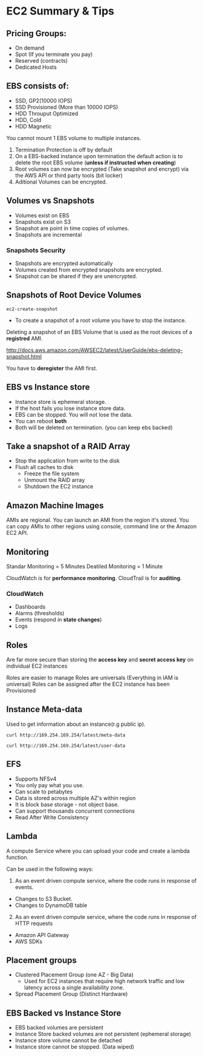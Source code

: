 # EC2 Summary & Tips

## Pricing Groups:

- On demand
- Spot (If you terminate you pay)
- Reserved (contracts)
- Dedicated Hosts

## EBS consists of:

- SSD, GP2(10000 IOPS)
- SSD Provisioned (More than 10000 IOPS)
- HDD Throuput Optimized
- HDD, Cold
- HDD Magnetic

You cannot mount 1 EBS volume to multiple instances.

1.  Termination Protection is off by default
2.  On a EBS-backed instance upon termination the default action is to delete the root EBS volume (**unless if instructed when creating**)
3.  Root volumes can now be encrypted (Take snapshot and encrypt) via the AWS API or third party tools (bit locker)
4.  Aditional Volumes can be encrypted.

## Volumes vs Snapshots

- Volumes exist on EBS
- Snapshots exist on S3
- Snapshot are point in time copies of volumes.
- Snapshots are incremental

### Snapshots Security

- Snapshots are encrypted automatically
- Volumes created from encrypted snapshots are encrypted.
- Snapshot can be shared if they are unencrypted.

## Snapshots of Root Device Volumes

```
ec2-create-snapshot
```

- To create a snapshot of a root volume you have to stop the instance.

Deleting a snapshot of an EBS Volume that is used as the root devices of a **registred** AMI.

http://docs.aws.amazon.com/AWSEC2/latest/UserGuide/ebs-deleting-snapshot.html

You have to **deregister** the AMI first.

## EBS vs Instance store

- Instance store is ephemeral storage.
- If the host fails you lose instance store data.
- EBS can be stopped. You will not lose the data.
- You can reboot **both**
- Both will be deleted on termination. (you can keep ebs backed)

## Take a snapshot of a RAID Array

- Stop the application from write to the disk
- Flush all caches to disk
  - Freeze the file system
  - Unmount the RAID array
  - Shutdown the EC2 instance

## Amazon Machine Images

AMIs are regional.
You can launch an AMI from the region it's stored. You can copy AMIs to other regions using console, command line or the Amazon EC2 API.

## Monitoring

Standar Monitoring = 5 Minutes
Deatiled Monitoring = 1 Minute

CloudWatch is for **performance monitoring**.
CloudTrail is for **auditing**.

### CloudWatch

- Dashboards
- Alarms (thresholds)
- Events (respond in **state changes**)
- Logs

## Roles

Are far more secure than storing the **access key** and **secret access key** on individual EC2 instances

Roles are easier to manage
Roles are universals (Everything in IAM is universal)
Roles can be assigned after the EC2 instance has been Provisioned

## Instance Meta-data

Used to get information about an instance(r.g public ip).

```
curl http://169.254.169.254/latest/meta-data
```

```
curl http://169.254.169.254/latest/user-data
```

## EFS

- Supports NFSv4
- You only pay what you use.
- Can scale to petabytes
- Data is stored across multiple AZ's within region
- It is block base storage - not object base.
- Can support thousands concurrent connections
- Read After Write Consistency

## Lambda

A compute Service where you can upload your code and create a lambda function.

Can be used in the following ways:

1.  As an event driven compute service, where the code runs in response of events.

- Changes to S3 Bucket.
- Changes to DynamoDB table

2.  As an event driven compute service, where the code runs in response of HTTP requests

- Amazon API Gateway
- AWS SDKs

## Placement groups

- Clustered Placement Group (one AZ - Big Data)
  - Used for EC2 instances that require high network traffic and low latency across a single availability zone.
- Spread Placement Group (Distinct Hardware)

## EBS Backed vs Instance Store

- EBS backed volumes are persistent
- Instance Store backed volumes are not persistent (ephemeral storage)
- Instance store volume cannot be detached
- Instance store cannot be stopped. (Data wiped)
